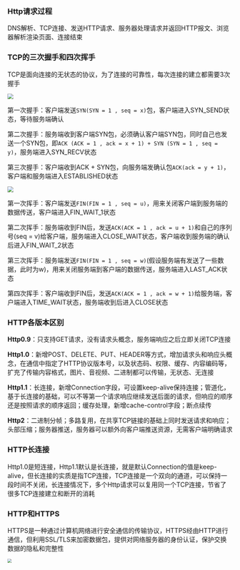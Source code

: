 ### Http请求过程

DNS解析、TCP连接、发送HTTP请求、服务器处理请求并返回HTTP报文、浏览器解析渲染页面、连接结束



### TCP的三次握手和四次挥手

TCP是面向连接的无状态的协议，为了连接的可靠性，每次连接的建立都需要3次握手

<img src="https://img-blog.csdn.net/20180717202520531?watermark/2/text/aHR0cHM6Ly9ibG9nLmNzZG4ubmV0L3FxXzM4OTUwMzE2/font/5a6L5L2T/fontsize/400/fill/I0JBQkFCMA==/dissolve/70" style="zoom: 80%;" />

第一次握手：客户端发送`SYN(SYN = 1 , seq = x)`包，客户端进入SYN_SEND状态，等待服务端确认

第二次握手：服务端收到客户端SYN包，必须确认客户端SYN包，同时自己也发送一个SYN包，即`ACK (ACK = 1 , ack = x + 1) + SYN (SYN = 1 , seq = y)`，服务端进入SYN_RECV状态

第三次握手：客户端收到ACK + SYN包，向服务端发确认包`ACK(ack = y + 1)`，客户端和服务端进入ESTABLISHED状态

<img src="https://img-blog.csdn.net/20180717204202563?watermark/2/text/aHR0cHM6Ly9ibG9nLmNzZG4ubmV0L3FxXzM4OTUwMzE2/font/5a6L5L2T/fontsize/400/fill/I0JBQkFCMA==/dissolve/70" style="zoom: 80%;" />

第一次挥手：客户端发送`FIN(FIN = 1 , seq = u)`，用来关闭客户端到服务端的数据传送，客户端进入FIN_WAIT_1状态

第二次挥手：服务端收到FIN后，发送`ACK(ACK = 1 , ack = u + 1)`和自己的序列号(seq = v)给客户端，服务端进入CLOSE_WAIT状态，客户端收到服务端的确认后进入FIN_WAIT_2状态

第三次挥手：服务端发送`FIN(FIN = 1 , seq = w)`(假设服务端有发送了一些数据，此时为w)，用来关闭服务端到客户端的数据传送，服务端进入LAST_ACK状态

第四次挥手：客户端收到FIN后，发送`ACK(ACK = 1 , ack = w + 1)`给服务端，客户端进入TIME_WAIT状态，服务端收到后进入CLOSE状态



### HTTP各版本区别

**Http0.9**：只支持GET请求，没有请求头概念，服务端响应之后立即关闭TCP连接

**Http1.0**：新增POST、DELETE、PUT、HEADER等方式，增加请求头和响应头概念，在通信中指定了HTTP协议版本号，以及状态码、权限、缓存、内容编码等，扩充了传输内容格式，图片、音视频、二进制都可以传输，无状态、无连接

**Http1.1**：长连接，新增Connection字段，可设置keep-alive保持连接；管道化，基于长连接的基础，可以不等第一个请求响应继续发送后面的请求，但响应的顺序还是按照请求的顺序返回；缓存处理，新增cache-control字段；断点续传

**Http2**：二进制分帧；多路复用，在共享TCP链接的基础上同时发送请求和响应；头部压缩；服务器推送，服务器可以额外向客户端推送资源，无需客户端明确请求



### HTTP长连接

Http1.0是短连接，Http1.1默认是长连接，就是默认Connection的值是keep-alive，但长连接的实质是指TCP连接，TCP连接是一个双向的通道，可以保持一段时间不关闭，长连接情况下，多个Http请求可以复用同一个TCP连接，节省了很多TCP连接建立和断开的消耗



### HTTP和HTTPS

HTTPS是一种通过计算机网络进行安全通信的传输协议，HTTPS经由HTTP进行通信，但利用SSL/TLS来加密数据包，提供对网络服务器的身份认证，保护交换数据的隐私和完整性

<img src="https://user-gold-cdn.xitu.io/2020/3/1/17095bb260b74d32?imageView2/0/w/1280/h/960/format/webp/ignore-error/1" style="zoom:56%;" />



























